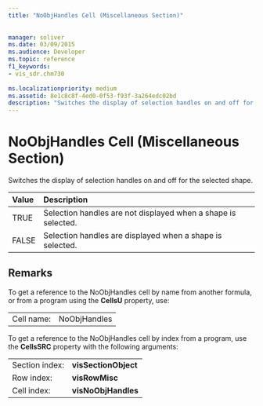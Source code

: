 ```yaml
---
title: "NoObjHandles Cell (Miscellaneous Section)"
 
 
manager: soliver
ms.date: 03/09/2015
ms.audience: Developer
ms.topic: reference
f1_keywords:
- vis_sdr.chm730
 
ms.localizationpriority: medium
ms.assetid: 8e1c8c8f-4ed0-0f53-f93f-3a264edc02bd
description: "Switches the display of selection handles on and off for the selected shape."
---
```


# NoObjHandles Cell (Miscellaneous Section)

Switches the display of selection handles on and off for the selected shape.
  
|**Value**|**Description**|
|:-----|:-----|
| TRUE  <br/> | Selection handles are not displayed when a shape is selected. |
| FALSE  <br/> | Selection handles are displayed when a shape is selected. |
   
## Remarks

To get a reference to the NoObjHandles cell by name from another formula, or from a program using the **CellsU** property, use: 
  
|||
|:-----|:-----|
| Cell name:  <br/> | NoObjHandles  <br/> |
   
To get a reference to the NoObjHandles cell by index from a program, use the **CellsSRC** property with the following arguments: 
  
|||
|:-----|:-----|
| Section index:  <br/> |**visSectionObject** <br/> |
| Row index:  <br/> |**visRowMisc** <br/> |
| Cell index:  <br/> |**visNoObjHandles** <br/> |
   

